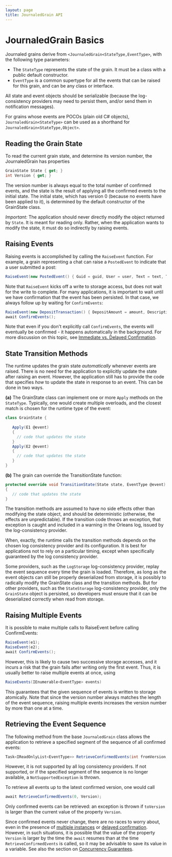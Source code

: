 ```yaml
---
layout: page
title: JournaledGrain API
---
```


# JournaledGrain Basics

Journaled grains derive from `<JournaledGrain<StateType,EventType>`, with the following type parameters:

* The `StateType` represents the state of the grain. It must be a class with a public default constructor.  
* `EventType` is a common supertype for all the events that can be raised for this grain, and can be any class or interface. 

All state and event objects should be serializable (because the log-consistency providers may need to persist them, and/or send them in notification messages). 

For grains whose events are POCOs (plain old C# objects),  `JournaledGrain<StateType>` can be used as a shorthand for `JournaledGrain<StateType,Object>`.

## Reading the Grain State

To read the current grain state, and determine its version number, the JournaledGrain has properties

```csharp
GrainState State { get; }
int Version { get; }
```

The version number is always equal to the total number of confirmed events, and the state is the result of applying all the confirmed events to the initial state. The initial state, which has version 0 (because no events have been applied to it), is determined by the default constructor of the GrainState class.

_Important:_ The application should never directly modify the object returned by `State`. It is meant for reading only. Rather, when the application wants to modify the state, it must do so indirectly by raising events.

## Raising Events

Raising events is accomplished by calling the `RaiseEvent` function. For example, a grain representing a chat can raise a `PostedEvent` to indicate that a user submitted a post:

```csharp
RaiseEvent(new PostedEvent() { Guid = guid, User = user, Text = text, Timestamp = DateTime.UtcNow });
```

Note that `RaiseEvent` kicks off a write to storage access, but does not wait for the write to complete. For many applications, it is important to wait until we have confirmation that the event has been persisted. In that case, we always follow up by waiting for `ConfirmEvents`:

```csharp
RaiseEvent(new DepositTransaction() { DepositAmount = amount, Description = description });
await ConfirmEvents();
```

Note that even if you don't explicitly call `ConfirmEvents`, the events will eventually be confirmed - it happens automatically in the background. For more discussion on this topic, see [Immediate vs. Delayed Confirmation](MultiVersion.md).

## State Transition Methods

The runtime updates the grain state _automatically_ whenever events are raised. There is no need for the application to explicitly update the state after raising an event. However, the application still has to provide the code that specifies _how_ to update the state in response to an event. This can be done in two ways.

**(a)** The GrainState class can implement one or more `Apply` methods on the `StateType`. Typically, one would create multiple overloads, and the closest match is chosen for the runtime type of the event:
```csharp
class GrainState {
   
   Apply(E1 @event)  
   {
     // code that updates the state
   }
   Apply(E2 @event)  
   {
     // code that updates the state
   }
}
```

**(b)** The grain can override the TransitionState function:
```csharp
protected override void TransitionState(State state, EventType @event)
{
   // code that updates the state
}
```

The transition methods are assumed to have no side effects other than modifying the state object, and should be deterministic (otherwise, the effects are unpredictable).  If the transition code throws an exception, that exception is caught and included in a warning in the Orleans log, issued by the log-consistency provider.  

When, exactly, the runtime calls the transition methods depends on the chosen log consistency provider and its configuration. It is best for applications not to rely on a particular timing, except when specifically guaranteed by the log consistency provider. 

Some providers, such as the `LogStorage` log-consistency provider, replay the event sequence every time the grain is loaded. Therefore, as long as the event objects can still be properly deserialized from storage, it is possibly to radically modify the GrainState class and the transition methods. But for other providers, such as the `StateStorage` log-consistency provider, only the `GrainState` object is persisted, so developers must ensure that it can be deserialized correctly when read from storage. 


## Raising Multiple Events

It is possible to make multiple calls to RaiseEvent before calling ConfirmEvents:

```csharp
RaiseEvent(e1);
RaiseEvent(e2);
await ConfirmEvents();
```

However, this is likely to cause two successive storage accesses, and it incurs a risk that the grain fails after writing only the first event. Thus, it is usually better to raise multiple events at once, using

```csharp
RaiseEvents(IEnumerable<EventType> events)
```

This guarantees that the given sequence of events is written to storage atomically. Note that since the version number always matches the length of the event sequence, raising multiple events increases the version number by more than one at a time.


## Retrieving the Event Sequence

The following method from the base `JournaledGrain` class allows the application to retrieve a specified segment of the sequence of all confirmed events:

```csharp
Task<IReadOnlyList<EventType>> RetrieveConfirmedEvents(int fromVersion, int toVersion)
```

However, it is not supported by all log consistency providers. If not supported, or if the specified segment of the sequence is no longer available, a `NotSupportedException` is thrown. 

To retrieve all events up to the latest confirmed version, one would call 
```csharp
await RetrieveConfirmedEvents(0, Version);
```

Only confirmed events can be retrieved: an exception is thrown if `toVersion` is larger than the current value of the property `Version`.

Since confirmed events never change, there are no races to worry about, even in the presence of [multiple instances](MultiInstance.md) or [delayed confirmation](MultiVersion.md). However, in such situations, it is possible that the value of the property `Version` is larger by the time the `await` resumes than at the time `RetrieveConfirmedEvents` is called, so it may be advisable to save its value in a variable. See also the section on [Concurrency Guarantees](MultiVersion.md).
 



